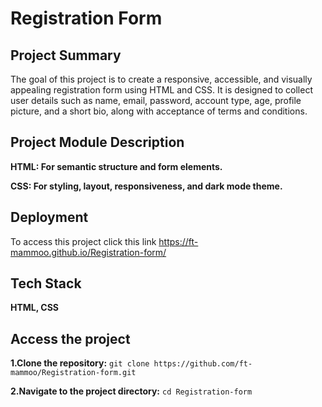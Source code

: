 
# Registration Form
## Project Summary

The goal of this project is to create a responsive, accessible, and visually appealing registration form using HTML and CSS. It is designed to collect user details such as name, email, password, account type, age, profile picture, and a short bio, along with acceptance of terms and conditions.
## Project Module Description


****HTML:** For semantic structure and form elements.**

****CSS:** For styling, layout, responsiveness, and dark mode theme.**



## Deployment

To access this project click this link
https://ft-mammoo.github.io/Registration-form/


## Tech Stack

**HTML, 
CSS**


## Access the project

**1.Clone the repository:**
```git clone https://github.com/ft-mammoo/Registration-form.git```

**2.Navigate to the project directory:**
```cd Registration-form```



